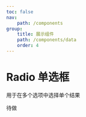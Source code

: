 ```yaml
---
toc: false
nav:
    path: /components
group:
    title: 展示组件
    path: /components/data
    order: 4
---
```


# Radio 单选框

用于在多个选项中选择单个结果

待做
